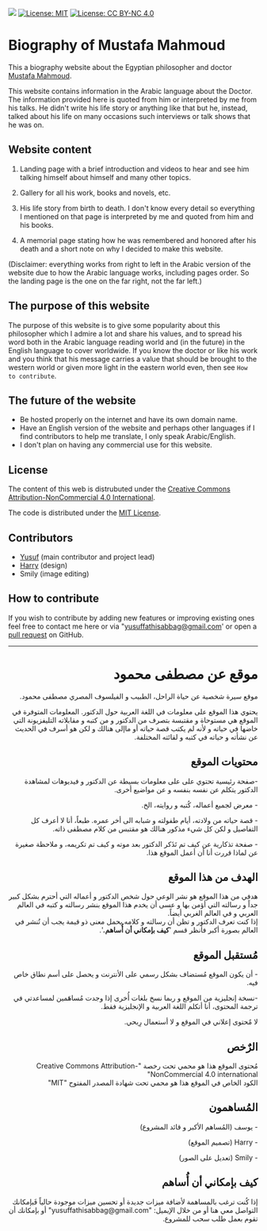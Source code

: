 ![](https://img.shields.io/badge/release%20version-1.1-cyan) [![License: MIT](https://img.shields.io/badge/License-MIT-yellow.svg)](https://opensource.org/licenses/MIT) [![License: CC BY-NC 4.0](https://img.shields.io/badge/License-CC%20BY--NC%204.0-lightgrey.svg)](https://creativecommons.org/licenses/by-nc/4.0/)


# Biography of Mustafa Mahmoud

This a biography website about the Egyptian philosopher and doctor [Mustafa Mahmoud](https://en.wikipedia.org/wiki/Mustafa_Mahmoud).

This website contains information in the Arabic language about the Doctor. The information provided here is quoted from him or interpreted by me from his talks. He didn't write his life story or anything like that but he, instead, talked about his life on many occasions such interviews or talk shows that he was on.

## Website content

1. Landing page with a brief introduction and videos to hear and see him talking himself about himself and many other topics.

1. Gallery for all his work, books and novels, etc.

1. His life story from birth to death. I don't know every detail so everything I mentioned on that page is interpreted by me and quoted from him and his books.

1. A memorial page stating how he was remembered and honored after his death and a short note on why I decided to make this website.

(Disclaimer: everything works from right to left in the Arabic version of the website due to how the Arabic language works, including pages order. So the landing page is the one on the far right, not the far left.)

## The purpose of this website

The purpose of this website is to give some popularity about this philosopher which I admire a lot and share his values, and to spread his word both in the Arabic language reading world and (in the future) in the English language to cover worldwide. If you know the doctor or like his work and you think that his message carries a value that should be brought to the western world or given more light in the eastern world even, then see `How to contribute`.

## The future of the website
- Be hosted properly on the internet and have its own domain name.
- Have an English version of the website and perhaps other languages if I find contributors to help me translate, I only speak Arabic/English.
- I don't plan on having any commercial use for this website.

## License

The content of this web is distrubuted under the [Creative Commons Attribution-NonCommercial 4.0 International](http://creativecommons.org/licenses/by-nc/4.0/).

The code is distributed under the [MIT License](https://opensource.org/licenses/MIT).

## Contributors

- [Yusuf](https://github.com/Yuniac) (main contributor and project lead)
- [Harry](https://github.com/Haariz) (design)
- Smily (image editing) 

## How to contribute

If you wish to contribute by adding new features or improving existing ones feel free to contact me here or via "yusuffathisabbag@gmail.com' or open a [pull request](https://github.com/Yuniac) on GitHub.

---

<h1 dir="rtl">موقع عن مصطفى محمود</h1>
<p dir="rtl"> موقع سيرة شخصية عن حياة الراحل، الطبيب و الفيلسوف المصري مصطفى محمود.</p>

<p dir="rtl">يحتوي هذا الموقع على معلومات في اللغة العربية حول الدكتور. المعلومات المتوفرة في الموقع هي مستوحاة و مقتبسة بتصرف من الدكتور و من كتبه و مقابلاته التليفزيونة التي خاضها في حياته و لأنه لم يكتب قصة حياته أو ماإلى هنالك و لكن هو أسرف في الحديث عن نشأته و حياته في كتبه و لقائته المختلفة.</p>

<h2 dir="rtl">محتويات الموقع</h2>
<div dir="rtl">
  <p dir="rtl">-صفحة رئيسية تحتوي على على معلومات بسيطة عن الدكتور و فيديوهات لمشاهدة الدكتور يتكلم عن نفسه بنفسه و عن مواضيع أخرى.</p>
  <p dir="rtl">- معرض لجميع أعماله، كُتبه و روايته، الخ.</p>
  <p dir="rtl">- قصة حياته من ولادته، أيام طفولته و شبابه الى أخر عمره. طبعاً، أنا لا أعرف كل التفاصيل و لكن كل شيء مذكور هنالك هو مقتبس من كلام مصطفى ذاته.</p>
  <p dir="rtl">- صفحة تذكارية عن كيف تم تَذَكر الدكتور بعد موته و كيف تم تكريمه، و ملاحظة صغيرة عن لماذا قررت أنا أن أعمل الموقع هذا.</p>
</div>

<h2 dir="rtl">الهدف من هذا الموقع</h2>
<p dir="rtl">هدفي من هذا الموقع هو نشر الوعي حول شخص الدكتور و أعماله التي أحترم بشكل كبير جداً و رسالته التي أؤمن بها و عسى أن يخدم هذا الموقع بنشر رسالته و كتبه في العالم العربي و في العالم الغربي أيضاً.<br> إذا كنت تعرف الدكتور و تظن أن رسالته و كلامه يحمل معنى ذو قيمة يجب أن تُنشر في العالم بصورة أكبر فأنظر قسم
  '<span><b>كيف بإمكاني أن أُساهم.</b></span>'.</p>
  
<h2 dir="rtl">مُستقبل الموقع</h2>
<p dir="rtl">- أن يكون الموقع مُستضاف بشكل رسمي على الأنترنت و يحصل على أسم نطاق خاص فيه.</p>
<p dir="rtl">-نسخة إنجليزية من الموقع و ربما نسخ بلغات أُخرى إذا وجدت مُساهَمين لمساعدتي في ترجمة المحتوى، أنا أتكلم اللغة العربية و الإنجليزية فقط.</p>
<p dir="rtl">لا مٌحتوى إعلاني في الموقع و لا أستعمال رِبحي.</p>

<h2 dir="rtl">الرٌخص</h2>
<p dir="auto">مُحتوى الموقع هذا هو محمي تحت رخصة "Creative Commons Attribution-NonCommercial 4.0 international"  <br> الكود الخاص في الموقع هذا هو محمي تحت شهادة المصدر المفتوح "MIT"</p>

<h2 dir="rtl">المُساهمون</h2>
<p dir="rtl">- يوسف (المُساهم الأكبر و قائد المشروع)</p>
<p dir="rtl">- Harry (تصميم الموقع)</p>
<p dir="rtl">- Smily (تعديل على الصور)</p>

<h2 dir="rtl">كيف بإمكاني أن أُساهم</h2>
<p dir="rtl">إذا كُنت ترغب بالمساهمة لأضافة ميزات جديدة أو تحسين ميزات موجودة حالياً فَبإمكانك التواصل معي هنا أو من خلال الإيميل: "yusuffathisabbag@gmail.com" أو بإمكانك أن تقوم بعمل طلب سحب للمشروع.</p>
